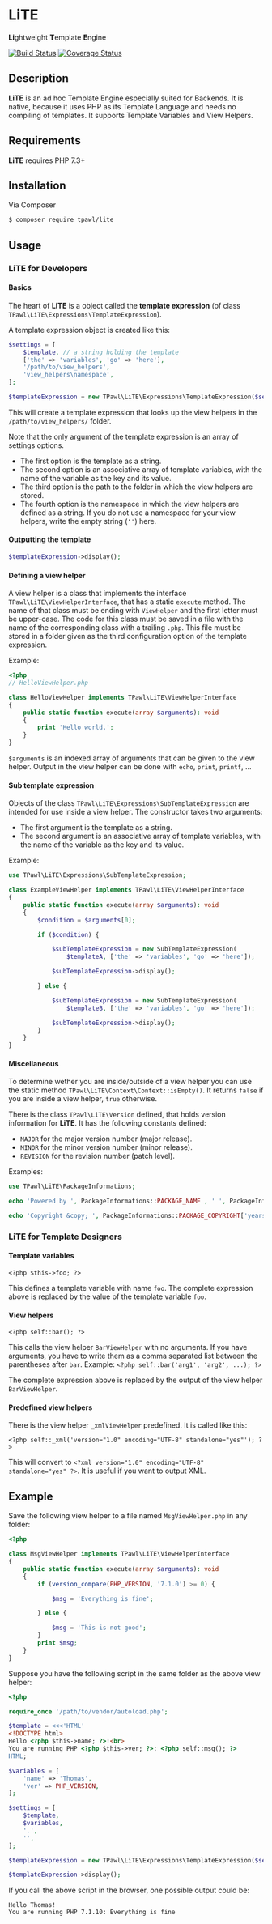 LiTE
====
**Li**ghtweight **T**emplate **E**ngine

[![Build Status](https://travis-ci.org/tpawl/LiTE.svg?branch=master)](https://travis-ci.org/tpawl/LiTE)
[![Coverage Status](https://coveralls.io/repos/github/tpawl/LiTE/badge.svg?branch=master)](https://coveralls.io/github/tpawl/LiTE?branch=master)

Description
-----------

**LiTE** is an ad hoc Template Engine especially suited for Backends.
It is native, because it uses PHP as its Template Language and needs no compiling of templates.
It supports Template Variables and View Helpers.

Requirements
------------

**LiTE** requires PHP 7.3+

Installation
------------

Via Composer

```bash
$ composer require tpawl/lite
```

Usage
-----

### LiTE for Developers

#### Basics

The heart of **LiTE** is a object called the **template expression** (of class `TPawl\LiTE\Expressions\TemplateExpression`).

A template expression object is created like this:

```php
$settings = [
    $template, // a string holding the template
    ['the' => 'variables', 'go' => 'here'],
    '/path/to/view_helpers',
    'view_helpers\namespace',
];

$templateExpression = new TPawl\LiTE\Expressions\TemplateExpression($settings);
```
This will create a template expression that looks up the view helpers in the `/path/to/view_helpers/` folder.

Note that the only argument of the template expression is an array of settings options.
* The first option is the template as a string.
* The second option is an associative array of template variables, with the name of the variable as the key and its value.
* The third option is the path to the folder in which the view helpers are stored.
* The fourth option is the namespace in which the view helpers are defined as a string. If you do not use a namespace for your view helpers, write the empty string (`''`) here.

#### Outputting the template

```php
$templateExpression->display();
```

#### Defining a view helper

A view helper is a class that implements the interface `TPawl\LiTE\ViewHelperInterface`, that has a static `execute` method.
The name of that class must be ending with `ViewHelper` and the first letter must be upper-case.
The code for this class must be saved in a file with the name of the corresponding class with a trailing `.php`.
This file must be stored in a folder given as the third configuration option of the template expression.

Example:

```php
<?php
// HelloViewHelper.php

class HelloViewHelper implements TPawl\LiTE\ViewHelperInterface
{
    public static function execute(array $arguments): void
    {
        print 'Hello world.';
    }
}

```

`$arguments` is an indexed array of arguments that can be given to the view helper.
Output in the view helper can be done with `echo`, `print`, `printf`, ...

#### Sub template expression

Objects of the class `TPawl\LiTE\Expressions\SubTemplateExpression` are intended for use inside a view helper.
The constructor takes two arguments:
* The first argument is the template as a string.
* The second argument is an associative array of template variables, with the name of the variable as the key and its value.

Example:

```php
use TPawl\LiTE\Expressions\SubTemplateExpression;

class ExampleViewHelper implements TPawl\LiTE\ViewHelperInterface
{
    public static function execute(array $arguments): void
    {
        $condition = $arguments[0];

        if ($condition) {

            $subTemplateExpression = new SubTemplateExpression(
                $templateA, ['the' => 'variables', 'go' => 'here']);

            $subTemplateExpression->display();

        } else {

            $subTemplateExpression = new SubTemplateExpression(
                $templateB, ['the' => 'variables', 'go' => 'here']);

            $subTemplateExpression->display();
        }
    }
}
```

#### Miscellaneous

To determine wether you are inside/outside of a view helper you can use the static method `TPawl\LiTE\Context\Context::isEmpty()`.
It returns `false` if you are inside a view helper, `true` otherwise.

There is the class `TPawl\LiTE\Version` defined, that holds version information for **LiTE**.
It has the following constants defined:
* `MAJOR` for the major version number (major release).
* `MINOR` for the minor version number (minor release).
* `REVISION` for the revision number (patch level).

Examples:

```php
use TPawl\LiTE\PackageInformations;

echo 'Powered by ', PackageInformations::PACKAGE_NAME , ' ', PackageInformations::makePackageVersionString();

echo 'Copyright &copy; ', PackageInformations::PACKAGE_COPYRIGHT['years'], ' by ', PackageInformations::makePackageCopyrightHoldersString();
```

### LiTE for Template Designers

#### Template variables

```
<?php $this->foo; ?>
```

This defines a template variable with name `foo`.
The complete expression above is replaced by the value of the template variable `foo`.

#### View helpers

```
<?php self::bar(); ?>
```

This calls the view helper `BarViewHelper` with no arguments.
If you have arguments, you have to write them as a comma separated list between the parentheses after `bar`.
Example: `<?php self::bar('arg1', 'arg2', ...); ?>`

The complete expression above is replaced by the output of the view helper `BarViewHelper`.

#### Predefined view helpers

There is the view helper `_xmlViewHelper` predefined.
It is called like this:

```
<?php self::_xml('version="1.0" encoding="UTF-8" standalone="yes"'); ?>
```

This will convert to `<?xml version="1.0" encoding="UTF-8" standalone="yes" ?>`.
It is useful if you want to output XML.

Example
-------

Save the following view helper to a file named `MsgViewHelper.php` in any folder:

```php
<?php

class MsgViewHelper implements TPawl\LiTE\ViewHelperInterface
{
    public static function execute(array $arguments): void
    {
        if (version_compare(PHP_VERSION, '7.1.0') >= 0) {

            $msg = 'Everything is fine';

        } else {

            $msg = 'This is not good';
        }
        print $msg;
    }
}

```

Suppose you have the following script in the same folder as the above view helper:

```php
<?php

require_once '/path/to/vendor/autoload.php';

$template = <<<'HTML'
<!DOCTYPE html>
Hello <?php $this->name; ?>!<br>
You are running PHP <?php $this->ver; ?>: <?php self::msg(); ?>
HTML;

$variables = [
    'name' => 'Thomas',
    'ver' => PHP_VERSION,
];

$settings = [
    $template,
    $variables,
    '.',
    '',
];

$templateExpression = new TPawl\LiTE\Expressions\TemplateExpression($settings);

$templateExpression->display();

```

If you call the above script in the browser, one possible output could be:

```
Hello Thomas!
You are running PHP 7.1.10: Everything is fine
```
